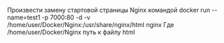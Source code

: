 Произвести замену стартовой страницы Nginx командой 
docker run --name=test1 -p 7000:80 -d -v /home/user/Docker/Nginx:/usr/share/nginx/html nginx
Где /home/user/Docker/Nginx путь к файлу html